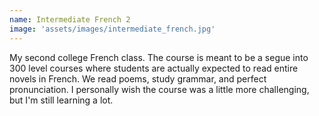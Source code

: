 ```yaml
---
name: Intermediate French 2
image: 'assets/images/intermediate_french.jpg'
---
```

My second college French class. The course is meant to be a segue into 300 level courses where students are actually expected to read entire novels in French. We read poems, study grammar, and perfect pronunciation. I personally wish the course was a little more challenging, but I'm still learning a lot.
